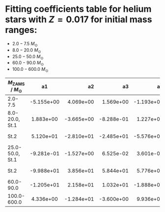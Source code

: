 # Fitting coefficients table for helium stars with  $Z=0.017$  for initial mass ranges: 
- 	$2.0-7.5$ $M_{\odot}$
- 	$8.0-20.0$ $M_{\odot}$ 
- 	$25.0-50.0$ $M_{\odot}$
- 	$60.0-90.0$ $M_{\odot}$ 
- 	$100.0-600.0$ $M_{\odot}$

| $M_{\text{ZAMS}}$ / $M_{\odot}$  |  a1  | a2   |  a3 |  a4 |  a5 |  a6 |  MSE | 
| ------------------|:-------------:| ----:|----:|------:|------:|-------:|-------:|
| 2.0-7.5 |  -5.155e+00 |  4.069e+00 |  1.569e+00 |  -1.193e+00 |  2.747e+00 |  -3.555e+00 |  7.148e-04 | 
| 8.0-20.0, St.1 |  1.883e+00 |  -3.665e+00 |  -8.288e-01 |  1.227e+00 |  -6.858e-01 |  1.237e+00 |  5.910e-05 | 
| St.2 |  5.120e+01 |  -2.810e+01 |  -2.485e+01 |  -5.576e+01 |  3.231e+01 |  2.621e+01 |  2.653e-02 | 
| 25.0-50.0, St.1 |  -9.281e-01 |  -1.527e+00 |  6.525e-02 |  3.601e-01 |  3.066e-01 |  1.851e+00 |  5.650e-06 | 
| St.2 |  -9.988e+01 |  3.856e+01 |  5.844e+01 |  5.776e+01 |  -2.472e+01 |  -2.399e+01 |  2.082e-06 | 
| 60.0-90.0 |  -1.205e+01 |  2.158e+01 |  1.032e+01 |  -1.888e+01 |  5.986e+00 |  -1.153e+01 |  6.495e-03 | 
| 100.0-600.0 |  4.336e+00 |  -1.284e+01 |  -3.600e+00 |  9.936e+00 |  -7.101e-01 |  1.918e+00 |  1.483e-02 | 
